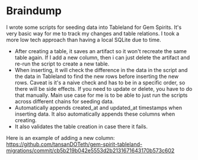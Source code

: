 # Braindump

I wrote some scripts for seeding data into Tableland for Gem Spirits. It's very basic way for me to track my changes and table relations. I took a more low tech approach than having a local SQLite due to time.

- After creating a table, it saves an artifact so it won't recreate the same table again. If I add a new column, then i can just delete the artifact and re-run the script to create a new table.
- When inserting, it will check the difference in the data in the script and the data in Tableland to find the new rows before inserting the new rows. Caveat is it's a naive check and has to be in a specific order, so there will be side effects. If you need to update or delete, you have to do that manually. Main use case for me is to be able to just run the scripts across different chains for seeding data.
- Automatically appends created_at and updated_at timestamps when inserting data. It also automatically appends these columns when creating.
- It also validates the table creation in case there it fails.

Here is an example of adding a new column: https://github.com/tansanDOTeth/gem-spirit-tableland-migrations/commit/cb5b219b042e5553d2b2131671643170b573c602
